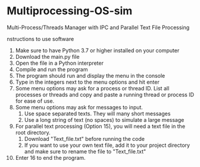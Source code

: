 # Multiprocessing-OS-sim
Multi-Process/Threads Manager with IPC and Parallel Text File Processing

nstructions to use software
  
1. Make sure to have Python 3.7 or higher installed on your computer
2. Download the main.py file
3. Open the file in a Python interpreter 
4. Compile and run the program
5. The program should run and display the menu in the console 
6. Type in the integers next to the menu options and hit enter
7. Some menu options may ask for a process or thread ID. List all processes or threads and copy and paste a running thread or process ID for ease of use.
8. Some menu options may ask for messages to input.
	1. Use space separated texts. They will many short messages 
	2. Use a long string of text (no spaces) to simulate a large message 
9. For parallel text processing (Option 15), you will need a text file in the root directory. 
	1. Download "Text_file.txt" before running the code
	2. If you want to use your own text file, add it to your project directory and make sure to rename the file to "Text_file.txt"
10. Enter 16 to end the program. 
